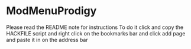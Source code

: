 # ModMenuProdigy
Please read the README note for instructions
To do it click and copy the HACKFILE script and right click on the bookmarks bar and click add page and paste it in on the address bar
